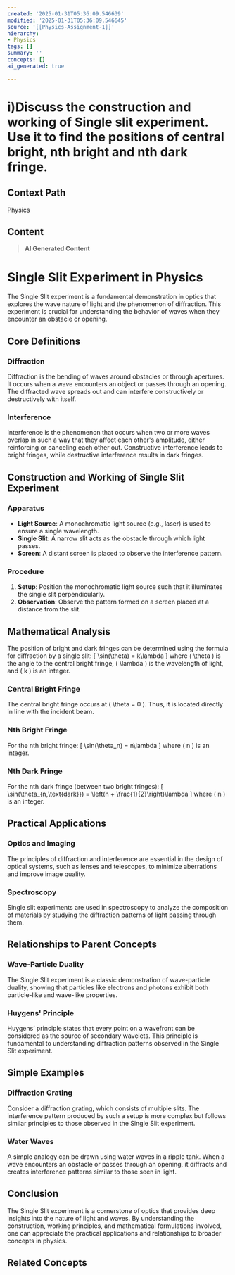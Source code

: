 ```yaml
---
created: '2025-01-31T05:36:09.546639'
modified: '2025-01-31T05:36:09.546645'
source: '[[Physics-Assignment-1]]'
hierarchy:
- Physics
tags: []
summary: ''
concepts: []
ai_generated: true

---
```


# i)Discuss the construction and working of Single slit experiment. Use it to find the positions of central bright, nth bright and nth dark fringe.

## Context Path
Physics

## Content
> **AI Generated Content**
 # Single Slit Experiment in Physics

The Single Slit experiment is a fundamental demonstration in optics that explores the wave nature of light and the phenomenon of diffraction. This experiment is crucial for understanding the behavior of waves when they encounter an obstacle or opening.

## Core Definitions

### Diffraction
Diffraction is the bending of waves around obstacles or through apertures. It occurs when a wave encounters an object or passes through an opening. The diffracted wave spreads out and can interfere constructively or destructively with itself.

### Interference
Interference is the phenomenon that occurs when two or more waves overlap in such a way that they affect each other's amplitude, either reinforcing or canceling each other out. Constructive interference leads to bright fringes, while destructive interference results in dark fringes.

## Construction and Working of Single Slit Experiment

### Apparatus
- **Light Source**: A monochromatic light source (e.g., laser) is used to ensure a single wavelength.
- **Single Slit**: A narrow slit acts as the obstacle through which light passes.
- **Screen**: A distant screen is placed to observe the interference pattern.

### Procedure
1. **Setup**: Position the monochromatic light source such that it illuminates the single slit perpendicularly.
2. **Observation**: Observe the pattern formed on a screen placed at a distance from the slit.

## Mathematical Analysis

The position of bright and dark fringes can be determined using the formula for diffraction by a single slit:
\[ \sin(\theta) = k\lambda \]
where \( \theta \) is the angle to the central bright fringe, \( \lambda \) is the wavelength of light, and \( k \) is an integer.

### Central Bright Fringe
The central bright fringe occurs at \( \theta = 0 \). Thus, it is located directly in line with the incident beam.

### Nth Bright Fringe
For the nth bright fringe:
\[ \sin(\theta_n) = n\lambda \]
where \( n \) is an integer.

### Nth Dark Fringe
For the nth dark fringe (between two bright fringes):
\[ \sin(\theta_{n,\text{dark}}) = \left(n + \frac{1}{2}\right)\lambda \]
where \( n \) is an integer.

## Practical Applications

### Optics and Imaging
The principles of diffraction and interference are essential in the design of optical systems, such as lenses and telescopes, to minimize aberrations and improve image quality.

### Spectroscopy
Single slit experiments are used in spectroscopy to analyze the composition of materials by studying the diffraction patterns of light passing through them.

## Relationships to Parent Concepts

### Wave-Particle Duality
The Single Slit experiment is a classic demonstration of wave-particle duality, showing that particles like electrons and photons exhibit both particle-like and wave-like properties.

### Huygens' Principle
Huygens’ principle states that every point on a wavefront can be considered as the source of secondary wavelets. This principle is fundamental to understanding diffraction patterns observed in the Single Slit experiment.

## Simple Examples

### Diffraction Grating
Consider a diffraction grating, which consists of multiple slits. The interference pattern produced by such a setup is more complex but follows similar principles to those observed in the Single Slit experiment.

### Water Waves
A simple analogy can be drawn using water waves in a ripple tank. When a wave encounters an obstacle or passes through an opening, it diffracts and creates interference patterns similar to those seen in light.

## Conclusion

The Single Slit experiment is a cornerstone of optics that provides deep insights into the nature of light and waves. By understanding the construction, working principles, and mathematical formulations involved, one can appreciate the practical applications and relationships to broader concepts in physics.

## Related Concepts
